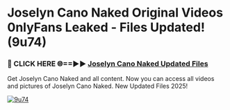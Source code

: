 # Joselyn Cano Naked Original Videos 0nlyFans Leaked - Files Updated! (9u74)

<h3>🔴 CLICK HERE 🌐==►► <a href="https://tinyurl.com/yckcrads" rel="nofollow">Joselyn Cano Naked Updated Files</a></h3>

Get Joselyn Cano Naked and all content. Now you can access all videos and pictures of Joselyn Cano Naked. New Updated Files 2025!

[![9u74](https://i.imgur.com/hpKpOFt.gif)](https://tinyurl.com/yckcrads)
